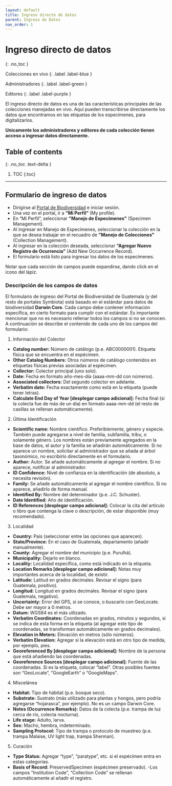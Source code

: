```yaml
---
layout: default
title: Ingreso directo de datos
parent: Ingreso de Datos
nav_order: 1
---
```


# Ingreso directo de datos
{: .no_toc }

<div class="code-example" markdown="1">
Colecciones en vivo
{: .label .label-blue }

Administradores
{: .label .label-green }

Editores
{: .label .label-purple }
</div>


El ingreso directo de datos es una de las características principales de las colecciones manejadas en vivo. Aquí pueden transcribirse directamente los datos que encontramos en las etiquetas de los especímenes, para digitalizarlos.

**Unicamente los administradores y editores de cada colección tienen acceso a ingresar datos directamente.**


## Table of contents
{: .no_toc .text-delta }

1. TOC
{:toc}

---

## Formulario de ingreso de datos

- Dirigirse al [Portal de Biodiversidad](https://biodiversidad.gt) e iniciar sesión.
- Una vez en el portal, ir a **“Mi Perfil”** (My profile).
- En “Mi Perfil”, seleccionar **"Manejo de Especímenes"** (Specimen Management).
- Al ingresar en Manejo de Especímenes, seleccionar la colección en la que se desea trabajar en el recuadro de **"Manejo de Colecciones"** (Collection Management).
- Al ingresar en la colección deseada, seleccionar **“Agregar Nuevo Registro de Ocurrencia”** (Add New Occurrence Record).
- El formulario está listo para ingresar los datos de los especímenes. 

Notar que cada sección de campos puede expandirse, dando click en el ícono del lápiz.

### Descripción de los campos de datos 

El formulario de ingreso del Portal de Biodiversidad de Guatemala (y del resto de portales Symbiota) está basado en el estándar para datos de biodiversidad **Darwin Core**. Cada campo debe contener información específica, en cierto formato para cumplir con el estándar. Es importante mencionar que no es necesario rellenar todos los campos si no se conocen. A continuación se describe el contenido de cada uno de los campos del formulario:

1. Información del Colector
- **Catalog number:** Número de catálogo (p.e. ABC0000001). Etiqueta física que se encuentra en el espécimen.
- **Other Catalog Numbers:** Otros números de catálogo contenidos en etiquetas físicas previas asociadas al espécimen.
- **Collector:** Colector principal (uno solo).
- **Date:** Fecha en formato año-mes-día (aaaa-mm-dd con números).
- **Associated collectors:** Del segundo colector en adelante.
- **Verbatim date:** Fecha exactamente como está en la etiqueta (puede tener letras).
- **Calculate End Day of Year [desplegar campo adicional]:** Fecha final (si la colecta fue de más de un día) en formato aaaa-mm-dd (el resto de casillas se rellenan automáticamente).

2. Última Identificación
- **Scientific name:** Nombre científico. Preferiblemente, género y especie. También puede agregarse a nivel de familia, subfamilia, tribu, o solamente género. Los nombres están previamente agregados en la base de datos, el autor y la familia se añadirán automáticamente. Si no aparece un nombre, solicitar al administrador que se añada al árbol taxonómico, no escribirlo directamente en el formulario.
- **Author:** Autor. Se añade automáticamente al agregar el nombre. Si no aparece, notificar al administrador.
- **ID Confidence:** Nivel de confianza en la identificación (de absoluto, a necesita revisión).
- **Family:** Se añade automáticamente al agregar el nombre científico. Si no aparece, añadirlo de forma manual. 
- **Identified By:** Nombre del determinador (p.e. J.C. Schuster).
- **Date Identified:** Año de identificación.
- **ID References [desplegar campo adicional]:** Colocar la cita del artículo o libro que contenga la clave o descripción, de estar disponible (muy recomendado). 

3. Localidad
- **Country:** País (seleccionar entre las opciones que aparecen). 
- **State/Province:** En el caso de Guatemala, departamento (añadir manualmente). 
- **County:** Agregar el nombre del municipio (p.e. Purulhá).  
- **Municipality:** Dejarlo en blanco.
- **Locality:** Localidad específica, como está indicado en la etiqueta. 
- **Location Remarks [desplegar campo adicional]:** Notas muy importantes acerca de la localidad, de existir.
- **Latitude:** Latitud en grados decimales. Revisar el signo (para Guatemala, positivo). 
- **Longitud:** Longitud en grados decimales. Revisar el signo (para Guatemala, negativo). 
- **Uncertainty:** Error del GPS, si se conoce, o buscarlo con GeoLocate. Debe ser mayor a 0 metros.
- **Datum:** WGS84 es el más utlizado.
- **Verbatim Coordinates:** Coordenadas en grados, minutos y segundos, si se indica de esta forma en la etiqueta (al agregar este tipo de coordenadas, se transforman automáticamente en grados decimales). 
- **Elevation in Meters:** Elevación en metros (sólo números).
- **Verbatim Elevation:** Agregar si la elevación está en otro tipo de medida, por ejemplo, pies.
- **Georeferenced By [desplegar campo adicional]:** Nombre de la persona que está añadiendo las coordenadas.
- **Georeference Sources [desplegar campo adicional]:** Fuente de las coordenadas. Si es la etiqueta, colocar “label”. Otras posibles fuentes son “GeoLocate”, “GoogleEarth” o “GoogleMaps”.

4. Miscelánea
- **Habitat:** Tipo de hábitat (p.e. bosque seco). 
- **Substrate:** Sustrato (más utilizado para plantas y hongos, pero podría agregarse “hojarasca”, por ejemplo). No es un campo Darwin Core.
- **Notes (Occurrence Remarks):** Datos de la colecta (p.e. trampa de luz cerca de río, colecta nocturna). 
- **Life stage:** Adulto, larva. 
- **Sex:** Macho, hembra, indeterminado.
- **Sampling Protocol:** Tipo de trampa o protocolo de muestreo (p.e. trampa Malaise, UV light trap, trampa Sherman).
 
 
5. Curación
- **Type Status:** Agregar “type”, “paratype”, etc. si el espécimen entra en estas categorías. 
- **Basis of Record:** PreservedSpecimen (espécimen preservado).
-Los campos “Institution Code”, “Collection Code” se rellenan automáticamente al añadir el registro. 



